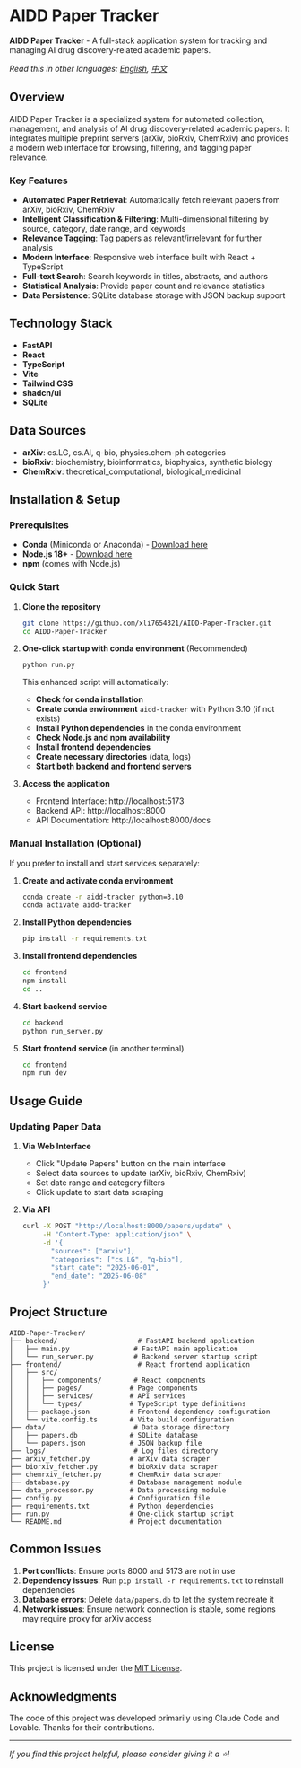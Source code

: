 # AIDD Paper Tracker

**AIDD Paper Tracker** - A full-stack application system for tracking and managing AI drug discovery-related academic papers.

*Read this in other languages: [English](README.md), [中文](README-zh.md)*

## Overview

AIDD Paper Tracker is a specialized system for automated collection, management, and analysis of AI drug discovery-related academic papers. It integrates multiple preprint servers (arXiv, bioRxiv, ChemRxiv) and provides a modern web interface for browsing, filtering, and tagging paper relevance.

### Key Features

- **Automated Paper Retrieval**: Automatically fetch relevant papers from arXiv, bioRxiv, ChemRxiv
- **Intelligent Classification & Filtering**: Multi-dimensional filtering by source, category, date range, and keywords
- **Relevance Tagging**: Tag papers as relevant/irrelevant for further analysis
- **Modern Interface**: Responsive web interface built with React + TypeScript
- **Full-text Search**: Search keywords in titles, abstracts, and authors
- **Statistical Analysis**: Provide paper count and relevance statistics
- **Data Persistence**: SQLite database storage with JSON backup support

## Technology Stack

- **FastAPI**
- **React**
- **TypeScript**
- **Vite**
- **Tailwind CSS**
- **shadcn/ui**
- **SQLite**

## Data Sources
- **arXiv**: cs.LG, cs.AI, q-bio, physics.chem-ph categories
- **bioRxiv**: biochemistry, bioinformatics, biophysics, synthetic biology
- **ChemRxiv**: theoretical_computational, biological_medicinal

## Installation & Setup

### Prerequisites

- **Conda** (Miniconda or Anaconda) - [Download here](https://docs.conda.io/en/latest/miniconda.html)
- **Node.js 18+** - [Download here](https://nodejs.org/)
- **npm** (comes with Node.js)

### Quick Start

1. **Clone the repository**
   ```bash
   git clone https://github.com/xli7654321/AIDD-Paper-Tracker.git
   cd AIDD-Paper-Tracker
   ```

2. **One-click startup with conda environment** (Recommended)
   ```bash
   python run.py
   ```
   
   This enhanced script will automatically:
   - **Check for conda installation**
   - **Create conda environment** `aidd-tracker` with Python 3.10 (if not exists)
   - **Install Python dependencies** in the conda environment
   - **Check Node.js and npm availability**
   - **Install frontend dependencies**
   - **Create necessary directories** (data, logs)
   - **Start both backend and frontend servers**

3. **Access the application**
   - Frontend Interface: http://localhost:5173
   - Backend API: http://localhost:8000
   - API Documentation: http://localhost:8000/docs

### Manual Installation (Optional)

If you prefer to install and start services separately:

1. **Create and activate conda environment**
   ```bash
   conda create -n aidd-tracker python=3.10
   conda activate aidd-tracker
   ```

2. **Install Python dependencies**
   ```bash
   pip install -r requirements.txt
   ```

3. **Install frontend dependencies**
   ```bash
   cd frontend
   npm install
   cd ..
   ```

4. **Start backend service**
   ```bash
   cd backend
   python run_server.py
   ```

5. **Start frontend service** (in another terminal)
   ```bash
   cd frontend
   npm run dev
   ```

## Usage Guide

### Updating Paper Data

1. **Via Web Interface**
   - Click "Update Papers" button on the main interface
   - Select data sources to update (arXiv, bioRxiv, ChemRxiv)
   - Set date range and category filters
   - Click update to start data scraping

2. **Via API**
   ```bash
   curl -X POST "http://localhost:8000/papers/update" \
        -H "Content-Type: application/json" \
        -d '{
          "sources": ["arxiv"],
          "categories": ["cs.LG", "q-bio"],
          "start_date": "2025-06-01",
          "end_date": "2025-06-08"
        }'
   ```

## Project Structure

```
AIDD-Paper-Tracker/
├── backend/                    # FastAPI backend application
│   ├── main.py                # FastAPI main application
│   └── run_server.py          # Backend server startup script
├── frontend/                   # React frontend application
│   ├── src/
│   │   ├── components/        # React components
│   │   ├── pages/            # Page components
│   │   ├── services/         # API services
│   │   └── types/            # TypeScript type definitions
│   ├── package.json          # Frontend dependency configuration
│   └── vite.config.ts        # Vite build configuration
├── data/                      # Data storage directory
│   ├── papers.db             # SQLite database
│   └── papers.json           # JSON backup file
├── logs/                      # Log files directory
├── arxiv_fetcher.py          # arXiv data scraper
├── biorxiv_fetcher.py        # bioRxiv data scraper
├── chemrxiv_fetcher.py       # ChemRxiv data scraper
├── database.py               # Database management module
├── data_processor.py         # Data processing module
├── config.py                 # Configuration file
├── requirements.txt          # Python dependencies
├── run.py                    # One-click startup script
└── README.md                 # Project documentation
```

## Common Issues

1. **Port conflicts**: Ensure ports 8000 and 5173 are not in use
2. **Dependency issues**: Run `pip install -r requirements.txt` to reinstall dependencies
3. **Database errors**: Delete `data/papers.db` to let the system recreate it
4. **Network issues**: Ensure network connection is stable, some regions may require proxy for arXiv access

## License

This project is licensed under the [MIT License](LICENSE).

## Acknowledgments

The code of this project was developed primarily using Claude Code and Lovable. Thanks for their contributions.

---

*If you find this project helpful, please consider giving it a ⭐!*